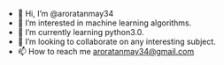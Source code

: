 - 👋 Hi, I’m @aroratanmay34
- 👀 I’m interested in machine learning algorithms.
- 🌱 I’m currently learning python3.0.
- 💞️ I’m looking to collaborate on any interesting subject.
- 📫 How to reach me aroratanmay34@gmail.com

<!---
aroratanmay34/aroratanmay34 is a ✨ special ✨ repository because its `README.md` (this file) appears on your GitHub profile.
You can click the Preview link to take a look at your changes.
--->
